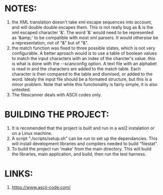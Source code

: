 # NOTES:
1. the XML translation doesn't take xml escape sequences into account, and will double double escapes them. This is not really bug as
&amp; is the xml escaped character '&'. The word '&amp;' would need to be represented as '&amp;amp;' to be compatible with most xml parsers. It would 
othersise be a representation, not of "&amp;" but of "&".
2. the match function was fixed to three possible states, which is not very configurable. A better aproach would is to use a table of boolean values to match 
the input characters with an index of the charcter's value. this is what is done with the --scanconfig option. A text file with an alphabet is read in and the 
characters are added to the match table. Each character is then compared to the table and dismised, or added to the word. Idealy the input file should be a 
formated structure, but this is a minor problem. Note that while this functionality is fairly simple, it is also untested.
3. The filescanner deals with ASCII codes only.

# BUILDING THE PROJECT:
1. It is recomended that the project is built and run in a wsl2 instalation or on a Linux machine.
2. A script "./scripts/setup.sh" can be run to set up the dependancies.  This will install development libraries and compilers needed to build "filestat".
3. To build the project run 'make' from the main directory. This will build the libraries, main application, and build, then run the test harness.

# LINKS:
1. https://www.ascii-code.com/
